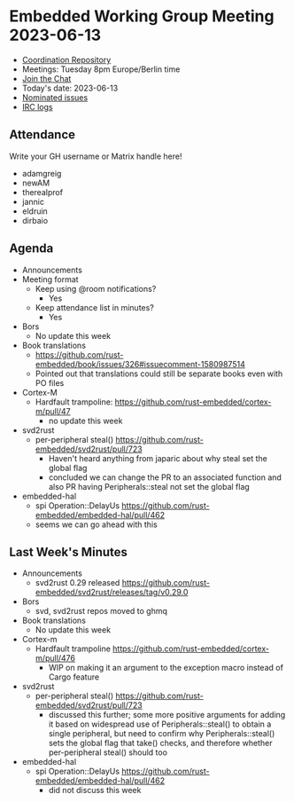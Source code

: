 # Embedded Working Group Meeting 2023-06-13

* [Coordination Repository]
* Meetings: Tuesday 8pm Europe/Berlin time
* [Join the Chat]
* Today's date: 2023-06-13
* [Nominated issues](https://github.com/search?q=org%3Arust-embedded+label%3Anominated+is%3Aopen&type=Issues)
* [IRC logs]

[Coordination Repository]: https://github.com/rust-embedded/wg
[Join the Chat]: https://matrix.to/#/#rust-embedded:matrix.org
[IRC logs]: https://libera.irclog.whitequark.org/rust-embedded/2023-06-13

## Attendance

Write your GH username or Matrix handle here!

* adamgreig
* newAM
* therealprof
* jannic
* eldruin
* dirbaio

## Agenda

* Announcements
* Meeting format
    * Keep using @room notifications?
        * Yes
    * Keep attendance list in minutes?
        * Yes
* Bors
    * No update this week
* Book translations
    * https://github.com/rust-embedded/book/issues/326#issuecomment-1580987514
    * Pointed out that translations could still be separate books even with PO files
* Cortex-M
    * Hardfault trampoline: https://github.com/rust-embedded/cortex-m/pull/47
        * no update this week
* svd2rust
    * per-peripheral steal() https://github.com/rust-embedded/svd2rust/pull/723
        * Haven't heard anything from japaric about why steal set the global flag
        * concluded we can change the PR to an associated function and also PR
            having Peripherals::steal not set the global flag
* embedded-hal
    * spi Operation::DelayUs https://github.com/rust-embedded/embedded-hal/pull/462 
    * seems we can go ahead with this

## Last Week's Minutes

* Announcements
    * svd2rust 0.29 released https://github.com/rust-embedded/svd2rust/releases/tag/v0.29.0
* Bors
    * svd, svd2rust repos moved to ghmq
* Book translations
    * No update this week
* Cortex-m
    * Hardfault trampoline https://github.com/rust-embedded/cortex-m/pull/476
        * WIP on making it an argument to the exception macro instead of Cargo feature
* svd2rust
    * per-peripheral steal() https://github.com/rust-embedded/svd2rust/pull/723
        * discussed this further; some more positive arguments for adding it based on widespread use of Peripherals::steal() to obtain a single peripheral, but need to confirm why Peripherals::steal() sets the global flag that take() checks, and therefore whether per-peripheral steal() should too
* embedded-hal
    * spi Operation::DelayUs https://github.com/rust-embedded/embedded-hal/pull/462 
        * did not discuss this week

